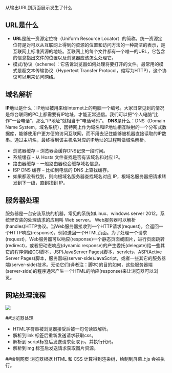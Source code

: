 从输出URL到页面展示发生了什么
## URL是什么
- **URL**是统一资源定位符（Uniform Resource Locator）的简称。统一资源定位符是对可以从互联网上得到的资源的位置和访问方法的一种简洁的表示，是互联网上标准资源的地址。互联网上的每个文件都有一个唯一的URL，它包含的信息指出文件的位置以及浏览器应该怎么处理它。
- 模式/协议（scheme）：它告诉浏览器如何处理将要打开的文件。最常用的模式是超文本传输协议（Hypertext Transfer Protocol，缩写为HTTP），这个协议可以用来访问网络。

## 域名解析
**IP**地址是什么：IP地址被用来给Internet上的电脑一个编号。大家日常见到的情况是每台联网的PC上都需要有IP地址，才能正常通信。我们可以把“个人电脑”比作“一台电话”，那么“IP地址”就相当于“电话号码”。
**DNS**是什么：DNS（Domain Name System，域名系统），因特网上作为域名和IP地址相互映射的一个分布式数据库，能够使用户更方便的访问互联网，而不用去记住能够被机器直接读取的IP数串。通过主机名，最终得到该主机名对应的IP地址的过程叫做域名解析。
- 浏览器缓存 – 浏览器会缓存DNS记录一段时间。
- 系统缓存 - 从 Hosts 文件查找是否有该域名和对应 IP。
- 路由器缓存 – 一般路由器也会缓存域名信息。
- ISP DNS 缓存 – 比如到电信的 DNS 上查找缓存。
- 如果都没有找到，则向根域名服务器查找域名对应 IP，根域名服务器把请求转发到下一级，直到找到 IP。

## 服务器处理
服务器是一台安装系统的机器，常见的系统如Linux、windows server 2012。系统里安装的处理请求的应用叫 Web server。
Web服务器可以解析(handles)HTTP协议。当Web服务器接收到一个HTTP请求(request)，会返回一个HTTP响应(response)，例如送回一个HTML页面。为了处理一个请求(request)，Web服务器可以响应(response)一个静态页面或图片，进行页面跳转(redirect)，或者把动态响应(dynamic response)的产生委托(delegate)给一些其它的程序例如CGI脚本，JSP(JavaServer Pages)脚本，servlets，ASP(Active Server Pages)脚本，服务器端(server-side)JavaScript，或者一些其它的服务器端(server-side)技术。无论它们(译者注：脚本)的目的如何，这些服务器端(server-side)的程序通常产生一个HTML的响应(response)来让浏览器可以浏览。

## 网站处理流程
![](http://upload-images.jianshu.io/upload_images/7017681-b013a59beffbf8b7.png?imageMogr2/auto-orient/strip%7CimageView2/2/w/1240)


##浏览器处理
- HTML字符串被浏览器接受后被一句句读取解析。
- 解析到link 标签后重新发送请求获取css。
- 解析到 script标签后发送请求获取 js，并执行代码。
- 解析到img 标签后发送请求获取图片资源。

##绘制网页
浏览器根据 HTML 和 CSS 计算得到渲染树，绘制到屏幕上js 会被执行。